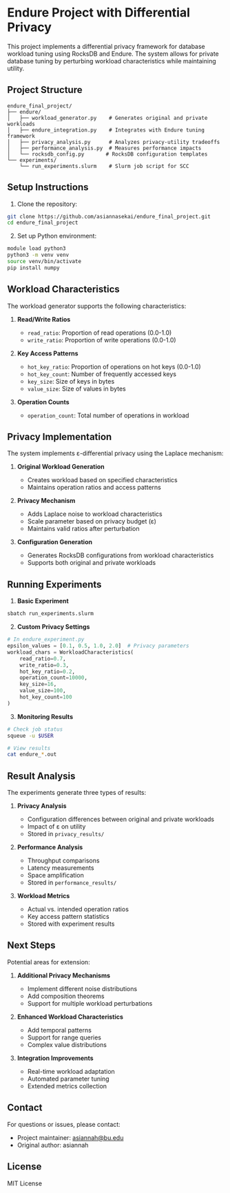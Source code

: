 # Endure Project with Differential Privacy

This project implements a differential privacy framework for database workload tuning using RocksDB and Endure. The system allows for private database tuning by perturbing workload characteristics while maintaining utility.

## Project Structure

```
endure_final_project/
├── endure/
│   ├── workload_generator.py    # Generates original and private workloads
│   ├── endure_integration.py    # Integrates with Endure tuning framework
│   ├── privacy_analysis.py      # Analyzes privacy-utility tradeoffs
│   ├── performance_analysis.py  # Measures performance impacts
│   └── rocksdb_config.py       # RocksDB configuration templates
└── experiments/
    └── run_experiments.slurm    # Slurm job script for SCC
```

## Setup Instructions

1. Clone the repository:
```bash
git clone https://github.com/asiannasekai/endure_final_project.git
cd endure_final_project
```

2. Set up Python environment:
```bash
module load python3
python3 -m venv venv
source venv/bin/activate
pip install numpy
```

## Workload Characteristics

The workload generator supports the following characteristics:

1. **Read/Write Ratios**
   - `read_ratio`: Proportion of read operations (0.0-1.0)
   - `write_ratio`: Proportion of write operations (0.0-1.0)

2. **Key Access Patterns**
   - `hot_key_ratio`: Proportion of operations on hot keys (0.0-1.0)
   - `hot_key_count`: Number of frequently accessed keys
   - `key_size`: Size of keys in bytes
   - `value_size`: Size of values in bytes

3. **Operation Counts**
   - `operation_count`: Total number of operations in workload

## Privacy Implementation

The system implements ε-differential privacy using the Laplace mechanism:

1. **Original Workload Generation**
   - Creates workload based on specified characteristics
   - Maintains operation ratios and access patterns

2. **Privacy Mechanism**
   - Adds Laplace noise to workload characteristics
   - Scale parameter based on privacy budget (ε)
   - Maintains valid ratios after perturbation

3. **Configuration Generation**
   - Generates RocksDB configurations from workload characteristics
   - Supports both original and private workloads

## Running Experiments

1. **Basic Experiment**
```bash
sbatch run_experiments.slurm
```

2. **Custom Privacy Settings**
```python
# In endure_experiment.py
epsilon_values = [0.1, 0.5, 1.0, 2.0]  # Privacy parameters
workload_chars = WorkloadCharacteristics(
    read_ratio=0.7,
    write_ratio=0.3,
    hot_key_ratio=0.2,
    operation_count=10000,
    key_size=16,
    value_size=100,
    hot_key_count=100
)
```

3. **Monitoring Results**
```bash
# Check job status
squeue -u $USER

# View results
cat endure_*.out
```

## Result Analysis

The experiments generate three types of results:

1. **Privacy Analysis**
   - Configuration differences between original and private workloads
   - Impact of ε on utility
   - Stored in `privacy_results/`

2. **Performance Analysis**
   - Throughput comparisons
   - Latency measurements
   - Space amplification
   - Stored in `performance_results/`

3. **Workload Metrics**
   - Actual vs. intended operation ratios
   - Key access pattern statistics
   - Stored with experiment results

## Next Steps

Potential areas for extension:

1. **Additional Privacy Mechanisms**
   - Implement different noise distributions
   - Add composition theorems
   - Support for multiple workload perturbations

2. **Enhanced Workload Characteristics**
   - Add temporal patterns
   - Support for range queries
   - Complex value distributions

3. **Integration Improvements**
   - Real-time workload adaptation
   - Automated parameter tuning
   - Extended metrics collection

## Contact

For questions or issues, please contact:
- Project maintainer: asiannah@bu.edu
- Original author: asiannah

## License

MIT License

